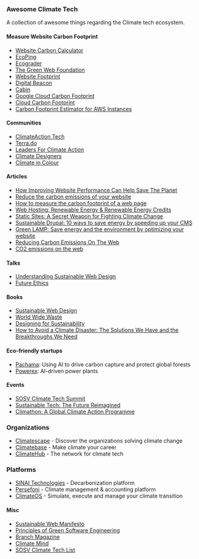 ### **Awesome Climate Tech**

A collection of awesome things regarding the Climate tech ecosystem.

#### Measure Website Carbon Footprint

- [Website Carbon Calculator](https://www.websitecarbon.com/)
- [EcoPing](https://ecoping.earth/)
- [Ecograder](https://ecograder.com/)
- [The Green Web Foundation](https://www.thegreenwebfoundation.org/)
- [Website Footprint](https://www.website-footprint.com/)
- [Digital Beacon](https://digitalbeacon.co/)
- [Cabin](https://withcabin.com/)
- [Google Cloud Carbon Footprint](https://cloud.google.com/carbon-footprint)
- [Cloud Carbon Footprint](https://www.cloudcarbonfootprint.org/)
- [Carbon Footprint Estimator for AWS Instances](https://engineering.teads.com/sustainability/carbon-footprint-estimator-for-aws-instances/)

#### Communities

- [ClimateAction Tech](https://climateaction.tech/)
- [Terra.do](https://www.terra.do/)
- [Leaders For Climate Action](https://lfca.earth/)
- [Climate Designers](https://www.climatedesigners.org/)
- [Climate in Colour](https://climateincolour.com/)

#### Articles

- [How Improving Website Performance Can Help Save The Planet](https://www.smashingmagazine.com/2019/01/save-planet-improving-website-performance/)
- [Reduce the carbon emissions of your website](https://climateaction.tech/actions/reduce-the-carbon-emissions-of-your-website/)
- [How to measure the carbon footprint of a web page](https://globalwarning.blog/measure-web-page-carbon-emission/)
- [Web Hosting: Renewable Energy & Renewable Energy Credits](https://www.mightybytes.com/blog/web-hosting-renewable-energy/)
- [Static Sites: A Secret Weapon for Fighting Climate Change](https://www.gatsbyjs.com/blog/static-sites-fight-climate-change/)
- [Sustainable Drupal: 10 ways to save energy by speeding up your CMS](https://opensource.com/life/16/2/sustainable-drupal-save-energy-speeding-your-cms)
- [Green LAMP: Save energy and the environment by optimizing your website](https://opensource.com/life/16/1/green-lamp-save-energy-and-environment-optimizing-your-website)
- [Reducing Carbon Emissions On The Web](https://www.smashingmagazine.com/2021/09/reducing-carbon-emissions-on-web/)
- [CO2 emissions on the web](https://dannyvankooten.com/website-carbon-emissions/)

#### Talks

- [Understanding Sustainable Web Design](https://www.youtube.com/watch?v=o-eE6qKGeIE)
- [Future Ethics](https://www.youtube.com/watch?v=P-d3d8DgqVA&list=PLrJVv8APJhWnLjmVsrM3FKoNoNSnmxVue)

#### Books

- [Sustainable Web Design](https://abookapart.com/products/sustainable-web-design/)
- [World Wide Waste](https://gerrymcgovern.com/books/world-wide-waste/)
- [Designing for Sustainability](https://www.oreilly.com/library/view/designing-for-sustainability/9781491935767/)
- [How to Avoid a Climate Disaster: The Solutions We Have and the Breakthroughs We Need](https://www.amazon.com/How-Avoid-Climate-Disaster-Breakthroughs/dp/B082QYFLDR/)

#### Eco-friendly startups

- [Pachama](https://pachama.com/): Using AI to drive carbon capture and protect global forests
- [Powerex](https://www.powerex.io/): AI-driven power plants

#### Events

- [SOSV Climate Tech Summit](https://sosvclimatetech.com/)
- [Sustainable Tech: The Future Reimagined](https://circularcomputing.com/event/)
- [Climathon: A Global Climate Action Programme](https://climathon.climate-kic.org/)

### Organizations

- [Climatescape](https://climatescape.org/) - Discover the organizations solving climate change
- [Climatebase](https://climatebase.org/) - Make climate your career
- [ClimateHub](https://climatehub.io/) - The network for climate tech

### Platforms

- [SINAI Technologies](https://www.sinaitechnologies.com/) - Decarbonization platform
- [Persefoni](https://persefoni.com/) - Climate management & accounting platform
- [ClimateOS](https://www.climateview.global/climateos) - Simulate, execute and manage your climate transition

#### Misc

- [Sustainable Web Manifesto](https://www.sustainablewebmanifesto.com/)
- [Principles of Green Software Engineering](https://principles.green/)
- [Branch Magazine](https://branch.climateaction.tech/)
- [Climate Mind](https://climatemind.org/)
- [SOSV Climate Tech List](https://sosv.com/SOSV-climate-tech-100-list)
